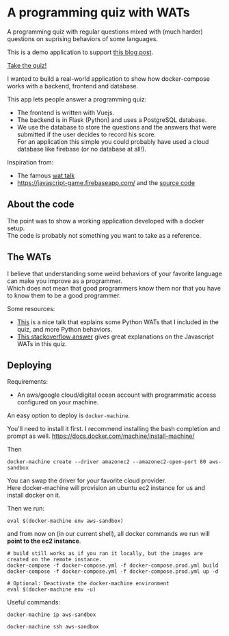 # A programming quiz with WATs

A programming quiz with regular questions mixed with (much harder) questions on suprising behaviors of some languages.

This is a demo application to support [this blog post](https://ldirer.github.io/deploy-docker-app/).  

[Take the quiz!](http://quiz.wat.ldirer.com)

I wanted to build a real-world application to show how docker-compose works with a backend, frontend and database.  

This app lets people answer a programming quiz:

* The frontend is written with Vuejs. 
* The backend is in Flask (Python) and uses a PostgreSQL database.
* We use the database to store the questions and the answers that were submitted if the user decides to record his score.  
For an application this simple you could probably have used a cloud database like firebase (or no database at all!). 

Inspiration from:

* The famous [wat talk](https://www.destroyallsoftware.com/talks/wat)
* https://javascript-game.firebaseapp.com/ and the [source code](https://github.com/samiheikki/javascript-guessing-game)


## About the code

The point was to show a working application developed with a docker setup.  
The code is probably not something you want to take as a reference.


## The WATs

I believe that understanding some weird behaviors of your favorite language can make you improve as a programmer.   
Which does not mean that good programmers know them nor that you have to know them to be a good programmer.

Some resources:

* [This](https://www.youtube.com/watch?v=sH4XF6pKKmk) is a nice talk that explains some Python WATs that I included in the quiz, and more Python behaviors.
* [This stackoverflow answer](https://stackoverflow.com/a/9033306/3914041) gives great explanations on the Javascript WATs in this quiz.

## Deploying

Requirements:

* An aws/google cloud/digital ocean account with programmatic access configured on your machine.

An easy option to deploy is `docker-machine`.

You'll need to install it first. I recommend installing the bash completion and prompt as well. 
https://docs.docker.com/machine/install-machine/

Then 

    docker-machine create --driver amazonec2 --amazonec2-open-port 80 aws-sandbox  
    
You can swap the driver for your favorite cloud provider.  
Here docker-machine will provision an ubuntu ec2 instance for us and install docker on it.  

Then we run:

    eval $(docker-machine env aws-sandbox)
    
and from now on (in our current shell), all docker commands we run will **point to the ec2 instance**.  

    # build still works as if you ran it locally, but the images are created on the remote instance.
    docker-compose -f docker-compose.yml -f docker-compose.prod.yml build    
    docker-compose -f docker-compose.yml -f docker-compose.prod.yml up -d
    
    # Optional: Deactivate the docker-machine environment
    eval $(docker-machine env -u)
    
    
Useful commands:

    docker-machine ip aws-sandbox
    
    docker-machine ssh aws-sandbox
